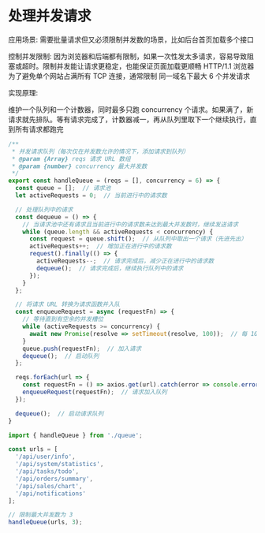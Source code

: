 # 处理并发请求

应用场景: 需要批量请求但又必须限制并发数的场景，比如后台首页加载多个接口

控制并发限制: 因为浏览器和后端都有限制，如果一次性发太多请求，容易导致阻塞或超时。限制并发能让请求更稳定，也能保证页面加载更顺畅
HTTP/1.1 浏览器为了避免单个网站占满所有 TCP 连接，通常限制 同一域名下最大 6 个并发请求

实现原理: 

维护一个队列和一个计数器，同时最多只跑 concurrency 个请求。如果满了，新请求就先排队。等有请求完成了，计数器减一，再从队列里取下一个继续执行，直到所有请求都跑完

```js
/**
 * 并发请求队列（每次仅在并发数允许的情况下，添加请求到队列）
 * @param {Array} reqs 请求 URL 数组
 * @param {number} concurrency 最大并发数
 */
export const handleQueue = (reqs = [], concurrency = 6) => {
  const queue = [];  // 请求池
  let activeRequests = 0;  // 当前进行中的请求数

  // 处理队列中的请求
  const dequeue = () => {
    // 当请求池中还有请求且当前进行中的请求数未达到最大并发数时，继续发送请求
    while (queue.length && activeRequests < concurrency) {
      const request = queue.shift();  // 从队列中取出一个请求（先进先出）
      activeRequests++;  // 增加正在进行中的请求数
      request().finally(() => {
        activeRequests--;  // 请求完成后，减少正在进行中的请求数
        dequeue();  // 请求完成后，继续执行队列中的请求
      });
    }
  };

  // 将请求 URL 转换为请求函数并入队
  const enqueueRequest = async (requestFn) => {
    // 等待直到有空余的并发槽位
    while (activeRequests >= concurrency) {
      await new Promise(resolve => setTimeout(resolve, 100));  // 每 100ms 检查一次
    }
    queue.push(requestFn);  // 加入请求
    dequeue();  // 启动队列
  };

  reqs.forEach(url => {
    const requestFn = () => axios.get(url).catch(error => console.error(error));
    enqueueRequest(requestFn);  // 请求加入队列
  });

  dequeue();  // 启动请求队列
}

import { handleQueue } from './queue';

const urls = [
  '/api/user/info',
  '/api/system/statistics',
  '/api/tasks/todo',
  '/api/orders/summary',
  '/api/sales/chart',
  '/api/notifications'
];

// 限制最大并发数为 3
handleQueue(urls, 3);
```